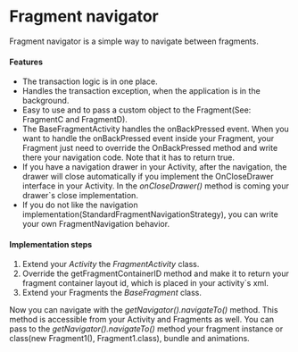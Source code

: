 # Fragment navigator

Fragment navigator is a simple way to navigate between fragments.

#### Features
- The transaction logic is in one place.
- Handles the transaction exception, when the application is in the background.
- Easy to use and to pass a custom object to the Fragment(See: FragmentC and FragmentD).
- The BaseFragmentActivity handles the onBackPressed event. When you want to handle the onBackPressed event inside your Fragment, your Fragment just need to override the OnBackPressed method and write there your navigation code. Note that it has to return true.
- If you have a navigation drawer in your Activity, after the navigation, the drawer will close automatically if you implement the OnCloseDrawer interface in your Activity. In the *onCloseDrawer()* method is coming your drawer`s close implementation.
- If you do not like the navigation implementation(StandardFragmentNavigationStrategy), you can write your own FragmentNavigation behavior.

#### Implementation steps
1. Extend your *Activity* the *FragmentActivity* class.
2. Override the getFragmentContainerID method and make it to return your fragment container layout id, which is placed in your activity`s xml.
3. Extend your Fragments the *BaseFragment* class.

Now you can navigate with the *getNavigator().navigateTo()* method. This method is accessible from your Activity and Fragments as well.
You can pass to the *getNavigator().navigateTo()* method  your fragment instance or class(new Fragment1(), Fragment1.class), bundle and animations.

